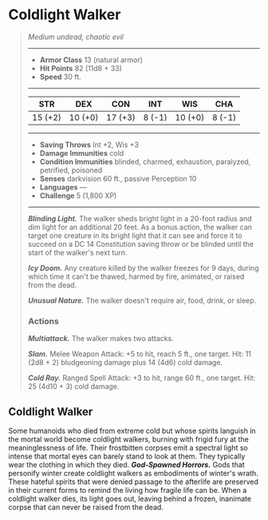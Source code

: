 # Coldlight Walker
>*Medium undead, chaotic evil*
>___
>- **Armor Class** 13 (natural armor)
>- **Hit Points** 82 (11d8 + 33)
>- **Speed** 30 ft.
>___
>|STR|DEX|CON|INT|WIS|CHA|
>|:---:|:---:|:---:|:---:|:---:|:---:|
>|15 (+2)|10 (+0)|17 (+3)|8 (-1)|10 (+0)|8 (-1)|
>___
>- **Saving Throws** Int +2, Wis +3
>- **Damage Immunities** cold
>- **Condition Immunities** blinded, charmed, exhaustion, paralyzed, petrified, poisoned
>- **Senses** darkvision 60 ft., passive Perception 10
>- **Languages** —
>- **Challenge** 5 (1,800 XP)
>___
>***Blinding Light.*** The walker sheds bright light in a 20-foot radius and dim light for an additional 20 feet. As a bonus action, the walker can target one creature in its bright light that it can see and force it to succeed on a DC 14 Constitution saving throw or be blinded until the start of the walker's next turn.  
>
>***Icy Doom.*** Any creature killed by the walker freezes for 9 days, during which time it can't be thawed, harmed by fire, animated, or raised from the dead.  
>
>***Unusual Nature.*** The walker doesn't require air, food, drink, or sleep.  
>
>### Actions
>***Multiattack.*** The walker makes two attacks.  
>
>***Slam.*** Melee Weapon Attack: +5 to hit, reach 5 ft., one target. Hit: 11 (2d8 + 2) bludgeoning damage plus 14 (4d6) cold damage.  
>
>***Cold Ray.*** Ranged Spell Attack: +3 to hit, range 60 ft., one target. Hit: 25 (4d10 + 3) cold damage.
## Coldlight Walker
Some humanoids who died from extreme cold but whose spirits languish in the mortal world become coldlight walkers, burning with frigid fury at the meaninglessness of life. Their frostbitten corpses emit a spectral light so intense that mortal eyes can barely stand to look at them. They typically wear the clothing in which they died.
***God-Spawned Horrors.*** Gods that personify winter create coldlight walkers as embodiments of winter's wrath. These hateful spirits that were denied passage to the afterlife are preserved in their current forms to remind the living how fragile life can be.
When a coldlight walker dies, its light goes out, leaving behind a frozen, inanimate corpse that can never be raised from the dead.